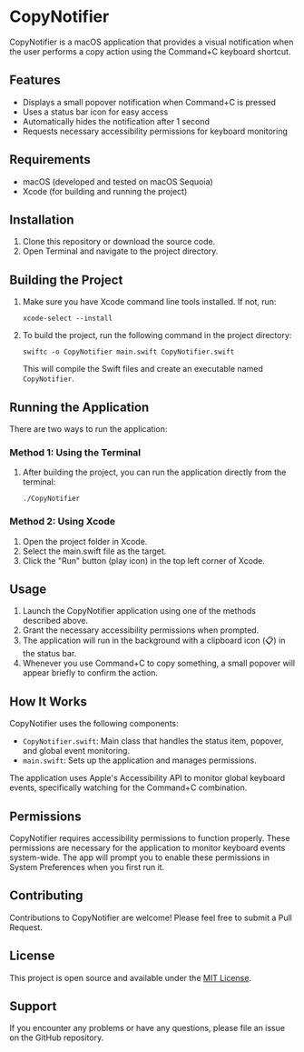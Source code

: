 # CopyNotifier

CopyNotifier is a macOS application that provides a visual notification when the user performs a copy action using the Command+C keyboard shortcut.

## Features

- Displays a small popover notification when Command+C is pressed
- Uses a status bar icon for easy access
- Automatically hides the notification after 1 second
- Requests necessary accessibility permissions for keyboard monitoring

## Requirements

- macOS (developed and tested on macOS Sequoia)
- Xcode (for building and running the project)

## Installation

1. Clone this repository or download the source code.
2. Open Terminal and navigate to the project directory.

## Building the Project

1. Make sure you have Xcode command line tools installed. If not, run:
   ```
   xcode-select --install
   ```
2. To build the project, run the following command in the project directory:
   ```
   swiftc -o CopyNotifier main.swift CopyNotifier.swift
   ```
   This will compile the Swift files and create an executable named `CopyNotifier`.

## Running the Application

There are two ways to run the application:

### Method 1: Using the Terminal

1. After building the project, you can run the application directly from the terminal:
   ```
   ./CopyNotifier
   ```

### Method 2: Using Xcode

1. Open the project folder in Xcode.
2. Select the main.swift file as the target.
3. Click the "Run" button (play icon) in the top left corner of Xcode.

## Usage

1. Launch the CopyNotifier application using one of the methods described above.
2. Grant the necessary accessibility permissions when prompted.
3. The application will run in the background with a clipboard icon (📋) in the status bar.
4. Whenever you use Command+C to copy something, a small popover will appear briefly to confirm the action.

## How It Works

CopyNotifier uses the following components:

- `CopyNotifier.swift`: Main class that handles the status item, popover, and global event monitoring.
- `main.swift`: Sets up the application and manages permissions.

The application uses Apple's Accessibility API to monitor global keyboard events, specifically watching for the Command+C combination.

## Permissions

CopyNotifier requires accessibility permissions to function properly. These permissions are necessary for the application to monitor keyboard events system-wide. The app will prompt you to enable these permissions in System Preferences when you first run it.

## Contributing

Contributions to CopyNotifier are welcome! Please feel free to submit a Pull Request.

## License

This project is open source and available under the [MIT License](LICENSE).

## Support

If you encounter any problems or have any questions, please file an issue on the GitHub repository.
